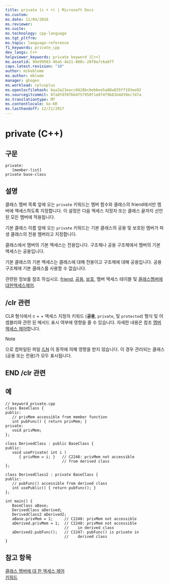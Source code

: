 ```yaml
---
title: private (c + +) | Microsoft Docs
ms.custom: 
ms.date: 11/04/2016
ms.reviewer: 
ms.suite: 
ms.technology: cpp-language
ms.tgt_pltfrm: 
ms.topic: language-reference
f1_keywords: private_cpp
dev_langs: C++
helpviewer_keywords: private keyword [C++]
ms.assetid: 94e99983-46a5-4e21-800c-28f8a7c6a8ff
caps.latest.revision: "10"
author: mikeblome
ms.author: mblome
manager: ghogen
ms.workload: cplusplus
ms.openlocfilehash: baa3a23eacc8428bcbeb6ee5a88a835ff193ee02
ms.sourcegitcommit: 8fa8fdf0fbb4f57950f1e8f4f9b81b4d39ec7d7a
ms.translationtype: MT
ms.contentlocale: ko-KR
ms.lasthandoff: 12/21/2017
---
```

# <a name="private-c"></a>private (C++)
## <a name="syntax"></a>구문  
  
```  
private:  
   [member-list]  
private base-class  
```  
  
## <a name="remarks"></a>설명  
 클래스 멤버 목록 앞에 오는 `private` 키워드는 멤버 함수와 클래스의 friend에서만 멤버에 액세스하도록 지정합니다. 이 설정은 다음 액세스 지정자 또는 클래스 끝까지 선언된 모든 멤버에 적용됩니다.  
  
 기본 클래스 이름 앞에 오는 `private` 키워드는 기본 클래스의 공용 및 보호된 멤버가 파생 클래스의 전용 멤버라고 지정합니다.  
  
 클래스에서 멤버의 기본 액세스는 전용입니다. 구조체나 공용 구조체에서 멤버의 기본 액세스는 공용입니다.  
  
 기본 클래스의 기본 액세스는 클래스에 대해 전용이고 구조체에 대해 공용입니다. 공용 구조체에 기본 클래스를 사용할 수 없습니다.  
  
 관련된 정보를 참조 하십시오. [friend](../cpp/friend-cpp.md), [공용](../cpp/public-cpp.md), [보호](../cpp/protected-cpp.md), 멤버 액세스 테이블 및 [클래스멤버에대한액세스제어](member-access-control-cpp.md).  
  
## <a name="clr-specific"></a>/clr 관련  
 CLR 형식에서 c + + 액세스 지정자 키워드 (**공용**, `private`, 및 `protected`) 형식 및 어셈블리와 관련 된 메서드 표시 여부에 영향을 줄 수 있습니다. 자세한 내용은 참조 [멤버 액세스 제어](member-access-control-cpp.md)합니다.  
  
> [!NOTE]
>  으로 컴파일된 파일 [/LN](../build/reference/ln-create-msil-module.md) 이 동작에 의해 영향을 받지 않습니다. 이 경우 관리되는 클래스(공용 또는 전용)가 모두 표시됩니다.  
  
## <a name="end-clr-specific"></a>END /clr 관련  
  
## <a name="example"></a>예  
  
```  
// keyword_private.cpp  
class BaseClass {  
public:  
   // privMem accessible from member function  
   int pubFunc() { return privMem; }  
private:  
   void privMem;  
};  
  
class DerivedClass : public BaseClass {  
public:  
   void usePrivate( int i )  
      { privMem = i; }   // C2248: privMem not accessible  
                         // from derived class  
};  
  
class DerivedClass2 : private BaseClass {  
public:  
   // pubFunc() accessible from derived class  
   int usePublic() { return pubFunc(); }  
};  
  
int main() {  
   BaseClass aBase;  
   DerivedClass aDerived;  
   DerivedClass2 aDerived2;  
   aBase.privMem = 1;     // C2248: privMem not accessible  
   aDerived.privMem = 1;  // C2248: privMem not accessible  
                          //    in derived class  
   aDerived2.pubFunc();   // C2247: pubFunc() is private in  
                          //    derived class  
}  
```  
  
## <a name="see-also"></a>참고 항목  
 [클래스 멤버에 대 한 액세스 제어](member-access-control-cpp.md)   
 [키워드](../cpp/keywords-cpp.md)
